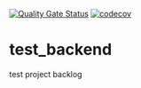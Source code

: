 [![Quality Gate Status](https://sonarcloud.io/api/project_badges/measure?project=mirekgab_test_backend&metric=alert_status)](https://sonarcloud.io/summary/new_code?id=mirekgab_test_backend)
[![codecov](https://codecov.io/gh/mirekgab/test_backend/branch/main/graph/badge.svg?token=NJMAZ53JHG)](https://codecov.io/gh/mirekgab/test_backend)

# test_backend
test project backlog
